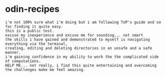 # odin-recipes
    i'm not 100% sure what i'm doing but i am following ToP's guide and so far finding it quite easy. 
    this is a public test. 
    excuse my inexperience and excuse me for sounding... not smart
    the skills i have gained and demonstrated to myself is navigating everything via the terminal,
    creating, editing and deleting directories in an unsafe and a safe manner.
    i'm gaining confidence in my ability to work the the complicated side of computations.
    HELP ME... not really, i find this quite entertaining and overcoming the challenges make me feel amazing.
    